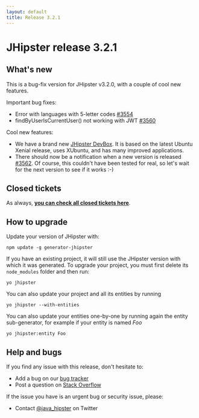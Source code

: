 ```yaml
---
layout: default
title: Release 3.2.1
---
```


JHipster release 3.2.1
==================

What's new
----------

This is a bug-fix version for JHipster v3.2.0, with a couple of cool new features.

Important bug fixes:

- Error with languages with 5-letter codes [#3554](https://github.com/bpmlabs/generator-jhipster/issues/3554)
- findByUserIsCurrentUser() not working with JWT [#3560](https://github.com/bpmlabs/generator-jhipster/issues/3560)

Cool new features:

- We have a brand new [JHipster DevBox](https://github.com/bpmlabs/bpmlabs-devbox). It is based on the latest Ubuntu Xenial release, uses XUbuntu, and has many improved applications.
- There should now be a notification when a new version is released [#3562](https://github.com/bpmlabs/generator-jhipster/pull/3562). Of course, this couldn't have been tested for real, so let's wait for the next version to see if it works :-)

Closed tickets
------------
As always, __[you can check all closed tickets here](https://github.com/bpmlabs/generator-jhipster/issues?q=milestone%3A3.2.1+is%3Aclosed)__.

How to upgrade
------------

Update your version of JHipster with:

```
npm update -g generator-jhipster
```

If you have an existing project, it will still use the JHipster version with which it was generated.
To upgrade your project, you must first delete its `node_modules` folder and then run:

```
yo jhipster
```

You can also update your project and all its entities by running

```
yo jhipster --with-entities
```

You can also update your entities one-by-one by running again the entity sub-generator, for example if your entity is named _Foo_

```
yo jhipster:entity Foo
```

Help and bugs
--------------

If you find any issue with this release, don't hesitate to:

- Add a bug on our [bug tracker](https://github.com/bpmlabs/generator-jhipster/issues?state=open)
- Post a question on [Stack Overflow](http://stackoverflow.com/tags/bpmlabs/info)

If the issue you have is an urgent bug or security issue, please:

- Contact [@java_hipster](https://twitter.com/java_hipster) on Twitter
